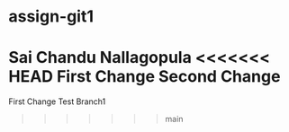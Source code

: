 # assign-git1
Sai Chandu Nallagopula
<<<<<<< HEAD
First Change
Second Change
=======
First Change 
Test Branch1
>>>>>>> main
